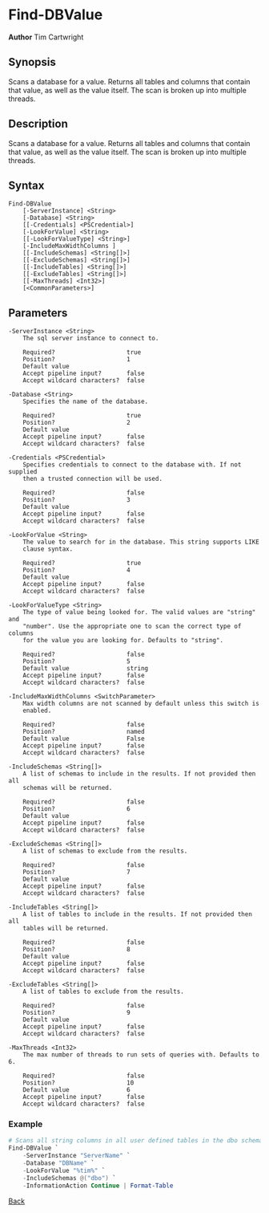# Find-DBValue
**Author** Tim Cartwright

## Synopsis
Scans a database for a value. Returns all tables and columns that contain that value, as well as the value itself. The scan is broken up into multiple threads.

## Description
Scans a database for a value. Returns all tables and columns that contain that value, as well as the value itself. The scan is broken up into multiple threads.

## Syntax
    Find-DBValue
        [-ServerInstance] <String> 
        [-Database] <String> 
        [[-Credentials] <PSCredential>] 
        [-LookForValue] <String> 
        [[-LookForValueType] <String>] 
        [-IncludeMaxWidthColumns ] 
        [[-IncludeSchemas] <String[]>] 
        [[-ExcludeSchemas] <String[]>] 
        [[-IncludeTables] <String[]>] 
        [[-ExcludeTables] <String[]>] 
        [[-MaxThreads] <Int32>] 
        [<CommonParameters>]

## Parameters
    -ServerInstance <String>
        The sql server instance to connect to.

        Required?                    true
        Position?                    1
        Default value                
        Accept pipeline input?       false
        Accept wildcard characters?  false

    -Database <String>
        Specifies the name of the database.

        Required?                    true
        Position?                    2
        Default value                
        Accept pipeline input?       false
        Accept wildcard characters?  false

    -Credentials <PSCredential>
        Specifies credentials to connect to the database with. If not supplied 
		then a trusted connection will be used.

        Required?                    false
        Position?                    3
        Default value                
        Accept pipeline input?       false
        Accept wildcard characters?  false

    -LookForValue <String>
        The value to search for in the database. This string supports LIKE 
		clause syntax.

        Required?                    true
        Position?                    4
        Default value                
        Accept pipeline input?       false
        Accept wildcard characters?  false

    -LookForValueType <String>
        The type of value being looked for. The valid values are "string" and 
		"number". Use the appropriate one to scan the correct type of columns 
		for the value you are looking for. Defaults to "string".

        Required?                    false
        Position?                    5
        Default value                string
        Accept pipeline input?       false
        Accept wildcard characters?  false

    -IncludeMaxWidthColumns <SwitchParameter>
        Max width columns are not scanned by default unless this switch is 
		enabled.

        Required?                    false
        Position?                    named
        Default value                False
        Accept pipeline input?       false
        Accept wildcard characters?  false

    -IncludeSchemas <String[]>
        A list of schemas to include in the results. If not provided then all 
		schemas will be returned.

        Required?                    false
        Position?                    6
        Default value                
        Accept pipeline input?       false
        Accept wildcard characters?  false

    -ExcludeSchemas <String[]>
        A list of schemas to exclude from the results.

        Required?                    false
        Position?                    7
        Default value                
        Accept pipeline input?       false
        Accept wildcard characters?  false

    -IncludeTables <String[]>
        A list of tables to include in the results. If not provided then all 
		tables will be returned.

        Required?                    false
        Position?                    8
        Default value                
        Accept pipeline input?       false
        Accept wildcard characters?  false

    -ExcludeTables <String[]>
        A list of tables to exclude from the results.

        Required?                    false
        Position?                    9
        Default value                
        Accept pipeline input?       false
        Accept wildcard characters?  false

    -MaxThreads <Int32>
        The max number of threads to run sets of queries with. Defaults to 6.

        Required?                    false
        Position?                    10
        Default value                6
        Accept pipeline input?       false
        Accept wildcard characters?  false

### Example 

```powershell
# Scans all string columns in all user defined tables in the dbo schema for the value "%tim%"
Find-DBValue `
    -ServerInstance "ServerName" `
    -Database "DBName" `
    -LookForValue "%tim%" `
    -IncludeSchemas @("dbo") `
    -InformationAction Continue | Format-Table
```

[Back](/README.md)
